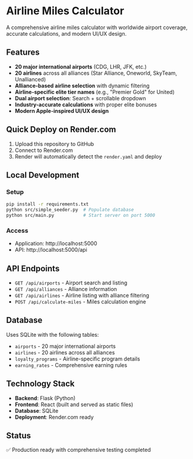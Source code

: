 # Airline Miles Calculator

A comprehensive airline miles calculator with worldwide airport coverage, accurate calculations, and modern UI/UX design.

## Features

- **20 major international airports** (CDG, LHR, JFK, etc.)
- **20 airlines** across all alliances (Star Alliance, Oneworld, SkyTeam, Unallianced)
- **Alliance-based airline selection** with dynamic filtering
- **Airline-specific elite tier names** (e.g., "Premier Gold" for United)
- **Dual airport selection**: Search + scrollable dropdown
- **Industry-accurate calculations** with proper elite bonuses
- **Modern Apple-inspired UI/UX design**

## Quick Deploy on Render.com

1. Upload this repository to GitHub
2. Connect to Render.com
3. Render will automatically detect the `render.yaml` and deploy

## Local Development

### Setup
```bash
pip install -r requirements.txt
python src/simple_seeder.py  # Populate database
python src/main.py           # Start server on port 5000
```

### Access
- Application: http://localhost:5000
- API: http://localhost:5000/api

## API Endpoints

- `GET /api/airports` - Airport search and listing
- `GET /api/alliances` - Alliance information  
- `GET /api/airlines` - Airline listing with alliance filtering
- `POST /api/calculate-miles` - Miles calculation engine

## Database

Uses SQLite with the following tables:
- `airports` - 20 major international airports
- `airlines` - 20 airlines across all alliances
- `loyalty_programs` - Airline-specific program details
- `earning_rates` - Comprehensive earning rules

## Technology Stack

- **Backend**: Flask (Python)
- **Frontend**: React (built and served as static files)
- **Database**: SQLite
- **Deployment**: Render.com ready

## Status

✅ Production ready with comprehensive testing completed
